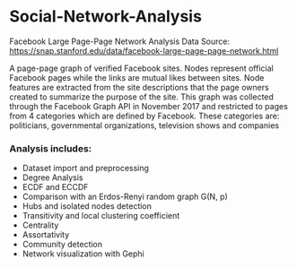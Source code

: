 # Social-Network-Analysis
Facebook Large Page-Page Network Analysis
Data Source: https://snap.stanford.edu/data/facebook-large-page-page-network.html

A page-page graph of verified Facebook sites. Nodes represent official Facebook pages while the links are mutual likes between sites. 
Node features are extracted from the site descriptions that the page owners created to summarize the purpose of the site. 
This graph was collected through the Facebook Graph API in November 2017 and restricted to pages from 4 categories which are defined by Facebook. These categories are: politicians, governmental organizations, television shows and companies

### Analysis includes:
- Dataset import and preprocessing
- Degree Analysis
- ECDF and ECCDF
- Comparison with an Erdos-Renyi random graph G(N, p)
- Hubs and isolated nodes detection
- Transitivity and local clustering coefficient
- Centrality
- Assortativity
- Community detection
- Network visualization with Gephi

